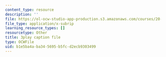 ```yaml
---
content_type: resource
description: ''
file: https://ol-ocw-studio-app-production.s3.amazonaws.com/courses/20-219-becoming-the-next-bill-nye-writing-and-hosting-the-educational-show-january-iap-2015/b1e5ba4aba345695b5fcd2ecb9303499_aHygKFodPKg.vtt
file_type: application/x-subrip
learning_resource_types: []
resourcetype: Other
title: 3play caption file
type: OCWFile
uid: b1e5ba4a-ba34-5695-b5fc-d2ecb9303499
---
```

